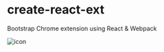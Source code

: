 # create-react-ext
Bootstrap Chrome extension using React & Webpack

![icon](https://user-images.githubusercontent.com/7237762/222297908-2c1dca1e-1794-49c2-933b-b28306c23591.png)
